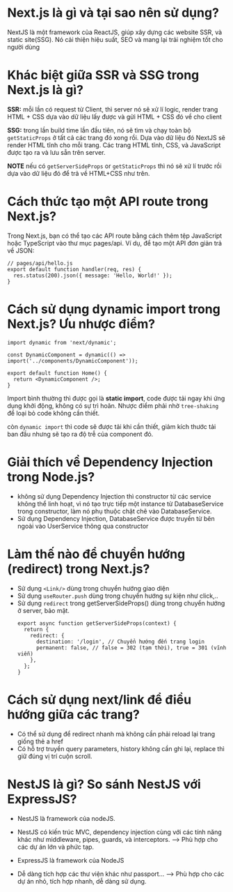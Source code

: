 # Next.js là gì và tại sao nên sử dụng?
NextJS là một framework của ReactJS, giúp xây dựng các website SSR, và static site(SSG). Nó cải thiện hiệu suất, SEO và mang lại trải nghiệm tốt cho người dùng
# Khác biệt giữa SSR và SSG trong Next.js là gì?
**SSR:** mỗi lần có request từ Client, thì server nó sẽ xử lí logic, render trang HTML + CSS dựa vào dữ liệu lấy được và gửi HTML + CSS đó về cho client

**SSG:** trong lần build time lần đầu tiên, nó sẽ tìm và chạy toàn bộ `getStaticProps` ở tất cả các trang đó xong rồi. Dựa vào dữ liệu đó NextJS sẽ  render HTML tĩnh cho mỗi trang. Các trang HTML tĩnh, CSS, và JavaScript được tạo ra và lưu sẵn trên server.

**NOTE** nếu có `getServerSideProps` or `getStaticProps` thì nó sẽ xử lí trước rồi dựa vào dữ liệu đó để trả về HTML+CSS như trên.

# Cách thức tạo một API route trong Next.js?
Trong Next.js, bạn có thể tạo các API route bằng cách thêm tệp JavaScript hoặc TypeScript vào thư mục pages/api. Ví dụ, để tạo một API đơn giản trả về JSON:
```
// pages/api/hello.js
export default function handler(req, res) {
  res.status(200).json({ message: 'Hello, World!' });
}
```

# Cách sử dụng dynamic import trong Next.js? Ưu nhược điểm?

```
import dynamic from 'next/dynamic';

const DynamicComponent = dynamic(() => import('../components/DynamicComponent'));

export default function Home() {
  return <DynamicComponent />;
}
```

Import bình thường thì được gọi là **static import**, code được tải ngay khi ứng dụng khởi động, không có sự trì hoãn. Nhược điểm phải nhờ `tree-shaking` để loại bỏ code không cần thiết.

còn `dynamic import` thì code sẽ được tải khi cần thiết, giảm kích thước tải ban đầu nhưng sẽ tạo ra độ trễ của component đó.

# Giải thích về Dependency Injection trong Node.js?
+ không sử dụng Dependency Injection thì constructor từ các service không thể linh hoạt, vì nó tạo trực tiếp một instance từ DatabaseService trong constructor, làm nó
phụ thuộc chặt chẽ vào DatabaseService.
+ Sử dụng Dependency Injection, DatabaseService được truyền từ bên ngoài vào UserService thông qua constructor

# Làm thế nào để chuyển hướng (redirect) trong Next.js?
+ Sử dụng `<Link/>` dùng trong chuyển hướng giao diện
+ Sử dụng `useRouter.push` dùng trong chuyển hướng sự kiện như click,..
+ Sử dụng `redirect` trong getServerSideProps() dùng trong chuyển hướng ở server, bảo mật.
  ```
  export async function getServerSideProps(context) {
    return {
      redirect: {
        destination: '/login', // Chuyển hướng đến trang login
        permanent: false, // false = 302 (tạm thời), true = 301 (vĩnh viễn)
      },
    };
  }
  ```
# Cách sử dụng next/link để điều hướng giữa các trang?
- Có thể sử dụng để redirect nhanh mà không cần phải reload lại trang giống thẻ a href
- Có hỗ trợ truyền query parameters, history không cần ghi lại, replace thì giữ đúng vị trí cuộn scroll.

# NestJS là gì? So sánh NestJS với ExpressJS?
- NestJS là framework của nodeJS.
- NestJS có kiến trúc MVC, dependency injection cùng với các tính năng khác như middleware, pipes, guards, và interceptors.
--> Phù hợp cho các dự án lớn và phức tạp.

- ExpressJS là framework của NodeJS
- Dễ dàng tích hợp các thư viện khác như passport...
--> Phù hợp cho các dự án nhỏ, tích hợp nhanh, dễ dàng sử dụng.